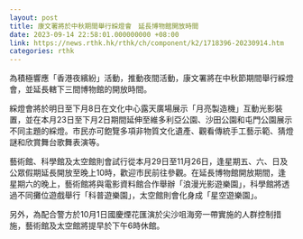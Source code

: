 ```yaml
---
layout: post
title: 康文署將於中秋期間舉行綵燈會　延長博物館開放時間
date: 2023-09-14 22:58:01.000000000 +08:00
link: https://news.rthk.hk/rthk/ch/component/k2/1718396-20230914.htm
categories: rthk
---
```


為積極響應「香港夜繽紛」活動，推動夜間活動，康文署將在中秋節期間舉行綵燈會，並延長轄下三間博物館的開放時間。
 
綵燈會將於明日至下月8日在文化中心露天廣場展示「月亮製造機」互動光影裝置，並在本月23日至下月2日期間延伸至維多利亞公園、沙田公園和屯門公園展示不同主題的綵燈。市民亦可飽覽多項非物質文化遺產、觀看傳統手工藝示範、猜燈謎和欣賞舞台歌舞表演等。
 
藝術館、科學館及太空館則會試行從本月29日至11月26日，逢星期五、六、日及公眾假期延長開放至晚上10時，歡迎市民前往參觀。在延長博物館開放期間，逢星期六的晚上，藝術館將與電影資料館合作舉辦「浪漫光影遊樂園」，科學館將透過不同攤位遊戲舉行「科普遊樂園」，太空館則會化身成「星空遊樂園」。
 
另外，為配合警方於10月1日國慶煙花匯演於尖沙咀海旁一帶實施的人群控制措施，藝術館及太空館將提早於下午6時休館。
